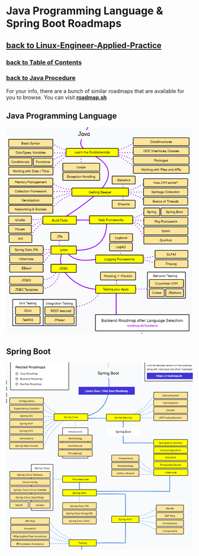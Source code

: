 # Java Programming Language & Spring Boot Roadmaps
## [**back to Linux-Engineer-Applied-Practice**](../README.md)
### [**back to Table of Contents**](/Additional-Notes/Table-of-Contents.md)
### [**back to Java Procedure**](/Java-Webapps-Simulation/Java-Procedure.md)

For your info, there are a bunch of similar roadmaps that are available for you to browse. You can visit [**roadmap.sh**](https://roadmap.sh/)

## Java Programming Language
![java roadmap](/image-files/roadmaps_java.png)

## Spring Boot
![spring boot](/image-files/roadmaps_springBoot.png)
